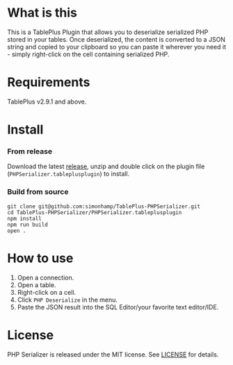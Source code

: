 # What is this

This is a TablePlus Plugin that allows you to deserialize serialized PHP stored in your tables. Once deserialized, the content is converted to a JSON string and copied to your clipboard so you can paste it wherever you need it - simply right-click on the cell containing serialized PHP.

# Requirements

TablePlus v2.9.1 and above.

# Install

### From release

Download the latest [release](https://github.com/simonhamp/TablePlus-PHPSerializer/releases), unzip and double click on the plugin file (`PHPSerializer.tableplusplugin`) to install.

### Build from source

```
git clone git@github.com:simonhamp/TablePlus-PHPSerializer.git
cd TablePlus-PHPSerializer/PHPSerializer.tableplusplugin
npm install
npm run build
open .
```

# How to use

1. Open a connection.
2. Open a table.
3. Right-click on a cell.
4. Click `PHP Deserialize` in the menu.
5. Paste the JSON result into the SQL Editor/your favorite text editor/IDE.

# License

PHP Serializer is released under the MIT license. See [LICENSE](https://github.com/simonhamp/TablePlus-PHPDeserializer/blob/master/LICENSE) for details.
